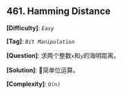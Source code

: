 ## 461. Hamming Distance

__[Difficulty]__: _`Easy`_

__[Tag]__: _`Bit Manipulation`_

__[Question]__: 求两个整数`x`和`y`的海明距离。

__[Solution]__: 简单位运算。


__[Complexity]__: `O(n)`
